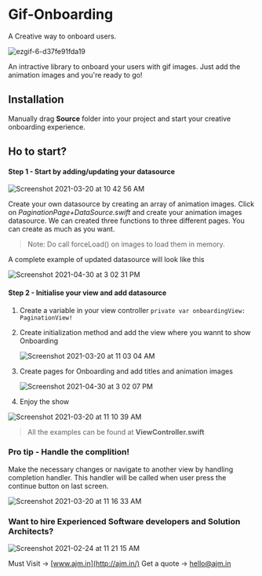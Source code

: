 # Gif-Onboarding
A Creative way to onboard users.

![ezgif-6-d37fe91fda19](https://user-images.githubusercontent.com/79437479/116678361-d78ea280-a9c6-11eb-9aa9-e8eaef7f9d04.gif)


An intractive library to onboard your users with gif images. Just add the animation images and you're ready to go!  

## Installation
Manually drag **Source** folder into your project and start your creative onboarding experience. 
## Ho to start? 


#### Step 1 - Start by adding/updating your datasource

![Screenshot 2021-03-20 at 10 42 56 AM](https://user-images.githubusercontent.com/79437479/111859761-27f6f700-8969-11eb-8054-a1d6eebcc721.png)

Create your own datasource by creating an array of animation images. Click on *PaginationPage+DataSource.swift* and create your animation images datasource. We can created three functions to three different pages. You can create as much as you want. 

> Note: Do call forceLoad() on images to load them in memory.

A complete example of updated datasource will look like this

![Screenshot 2021-04-30 at 3 02 31 PM](https://user-images.githubusercontent.com/79437479/116677892-5cc58780-a9c6-11eb-8b1f-6900956fd3bf.png)



#### Step 2 - Initialise your view and add datasource

1. Create a variable in your view controller 
    `private var onboardingView: PaginationView!`
2. Create initialization method and add the view where you wannt to show Onboarding

    ![Screenshot 2021-03-20 at 11 03 04 AM](https://user-images.githubusercontent.com/79437479/111860198-f895b980-896b-11eb-9b02-6159086e7f79.png)
    
3. Create pages for Onboarding and add titles and animation images

   ![Screenshot 2021-04-30 at 3 02 07 PM](https://user-images.githubusercontent.com/79437479/116677646-13753800-a9c6-11eb-9c52-c470c51a4a46.png)

4. Enjoy the show 

  ![Screenshot 2021-03-20 at 11 10 39 AM](https://user-images.githubusercontent.com/79437479/111860339-ea946880-896c-11eb-8f54-a3878b729311.png)
   

> All the examples can be found at **ViewController.swift**
### Pro tip - Handle the complition!
Make the necessary changes or navigate to another view by handling completion handler. This handler will be called when user press the continue button on last screen. 


![Screenshot 2021-03-20 at 11 16 33 AM](https://user-images.githubusercontent.com/79437479/111860479-cd13ce80-896d-11eb-9e8a-a5dbd9c7b899.png)

### Want to hire Experienced Software developers and Solution Architects? 

![Screenshot 2021-02-24 at 11 21 15 AM](https://user-images.githubusercontent.com/79437479/111860578-84104a00-896e-11eb-82ee-587340a78d2f.png)


Must Visit -> [www.ajm.in](http://ajm.in/) 
Get a quote -> [hello@ajm.in](mailto:hello@ajm.in)






